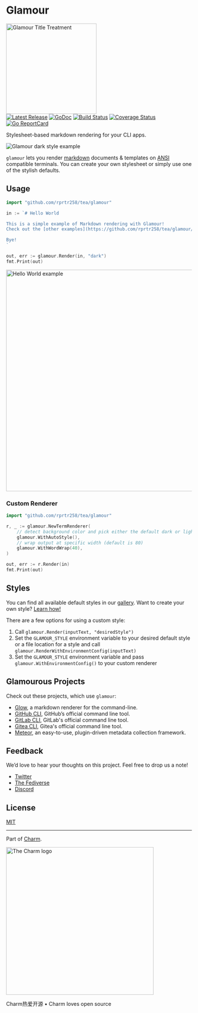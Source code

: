 # Glamour

<p>
    <img src="https://stuff.charm.sh/glamour/glamour-github-header.png" width="245" alt="Glamour Title Treatment"><br>
    <a href="https://github.com/rprtr258/tea/glamour/releases"><img src="https://img.shields.io/github/release/rprtr258/tea/glamour.svg" alt="Latest Release"></a>
    <a href="https://pkg.go.dev/github.com/rprtr258/tea/glamour?tab=doc"><img src="https://godoc.org/github.com/golang/gddo?status.svg" alt="GoDoc"></a>
    <a href="https://github.com/rprtr258/tea/glamour/actions"><img src="https://github.com/rprtr258/tea/glamour/workflows/build/badge.svg" alt="Build Status"></a>
    <a href="https://coveralls.io/github/rprtr258/tea/glamour?branch=master"><img src="https://coveralls.io/repos/github/rprtr258/tea/glamour/badge.svg?branch=master" alt="Coverage Status"></a>
    <a href="https://goreportcard.com/report/rprtr258/tea/glamour"><img src="https://goreportcard.com/badge/rprtr258/tea/glamour" alt="Go ReportCard"></a>
</p>

Stylesheet-based markdown rendering for your CLI apps.

![Glamour dark style example](https://stuff.charm.sh/glamour/glamour-example.png)

`glamour` lets you render [markdown](https://en.wikipedia.org/wiki/Markdown)
documents & templates on [ANSI](https://en.wikipedia.org/wiki/ANSI_escape_code)
compatible terminals. You can create your own stylesheet or simply use one of
the stylish defaults.

## Usage

```go
import "github.com/rprtr258/tea/glamour"

in := `# Hello World

This is a simple example of Markdown rendering with Glamour!
Check out the [other examples](https://github.com/rprtr258/tea/glamour/tree/master/examples) too.

Bye!
`

out, err := glamour.Render(in, "dark")
fmt.Print(out)
```

<img src="https://github.com/rprtr258/tea/glamour/raw/master/examples/helloworld/helloworld.png" width="600" alt="Hello World example">

### Custom Renderer

```go
import "github.com/rprtr258/tea/glamour"

r, _ := glamour.NewTermRenderer(
    // detect background color and pick either the default dark or light theme
    glamour.WithAutoStyle(),
    // wrap output at specific width (default is 80)
    glamour.WithWordWrap(40),
)

out, err := r.Render(in)
fmt.Print(out)
```

## Styles

You can find all available default styles in our [gallery](https://github.com/rprtr258/tea/glamour/tree/master/styles/gallery).
Want to create your own style? [Learn how!](https://github.com/rprtr258/tea/glamour/tree/master/styles)

There are a few options for using a custom style:
1. Call `glamour.Render(inputText, "desiredStyle")`
1. Set the `GLAMOUR_STYLE` environment variable to your desired default style or a file location for a style and call `glamour.RenderWithEnvironmentConfig(inputText)`
1. Set the `GLAMOUR_STYLE` environment variable and pass `glamour.WithEnvironmentConfig()` to your custom renderer

## Glamourous Projects

Check out these projects, which use `glamour`:
- [Glow](https://github.com/charmbracelet/glow), a markdown renderer for
the command-line.
- [GitHub CLI](https://github.com/cli/cli), GitHub’s official command line tool.
- [GitLab CLI](https://gitlab.com/gitlab-org/cli), GitLab's official command line tool.
- [Gitea CLI](https://gitea.com/gitea/tea), Gitea's official command line tool.
- [Meteor](https://github.com/odpf/meteor), an easy-to-use, plugin-driven metadata collection framework.

## Feedback

We’d love to hear your thoughts on this project. Feel free to drop us a note!

* [Twitter](https://twitter.com/charmcli)
* [The Fediverse](https://mastodon.social/@charmcli)
* [Discord](https://charm.sh/chat)

## License

[MIT](https://github.com/rprtr258/tea/glamour/raw/master/LICENSE)

***

Part of [Charm](https://charm.sh).

<a href="https://charm.sh/"><img alt="The Charm logo" src="https://stuff.charm.sh/charm-badge.jpg" width="400"></a>

Charm热爱开源 • Charm loves open source
